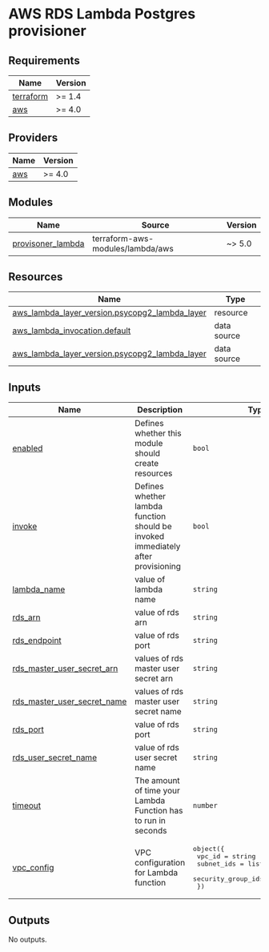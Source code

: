 # AWS RDS Lambda Postgres provisioner
<!-- BEGINNING OF PRE-COMMIT-TERRAFORM DOCS HOOK -->
## Requirements

| Name | Version |
|------|---------|
| <a name="requirement_terraform"></a> [terraform](#requirement\_terraform) | >= 1.4 |
| <a name="requirement_aws"></a> [aws](#requirement\_aws) | >= 4.0 |

## Providers

| Name | Version |
|------|---------|
| <a name="provider_aws"></a> [aws](#provider\_aws) | >= 4.0 |

## Modules

| Name | Source | Version |
|------|--------|---------|
| <a name="module_provisoner_lambda"></a> [provisoner\_lambda](#module\_provisoner\_lambda) | terraform-aws-modules/lambda/aws | ~> 5.0 |

## Resources

| Name | Type |
|------|------|
| [aws_lambda_layer_version.psycopg2_lambda_layer](https://registry.terraform.io/providers/hashicorp/aws/latest/docs/resources/lambda_layer_version) | resource |
| [aws_lambda_invocation.default](https://registry.terraform.io/providers/hashicorp/aws/latest/docs/data-sources/lambda_invocation) | data source |
| [aws_lambda_layer_version.psycopg2_lambda_layer](https://registry.terraform.io/providers/hashicorp/aws/latest/docs/data-sources/lambda_layer_version) | data source |

## Inputs

| Name | Description | Type | Default | Required |
|------|-------------|------|---------|:--------:|
| <a name="input_enabled"></a> [enabled](#input\_enabled) | Defines whether this module should create resources | `bool` | `true` | no |
| <a name="input_invoke"></a> [invoke](#input\_invoke) | Defines whether lambda function should be invoked immediately after provisioning | `bool` | `true` | no |
| <a name="input_lambda_name"></a> [lambda\_name](#input\_lambda\_name) | value of lambda name | `string` | n/a | yes |
| <a name="input_rds_arn"></a> [rds\_arn](#input\_rds\_arn) | value of rds arn | `string` | n/a | yes |
| <a name="input_rds_endpoint"></a> [rds\_endpoint](#input\_rds\_endpoint) | value of rds port | `string` | n/a | yes |
| <a name="input_rds_master_user_secret_arn"></a> [rds\_master\_user\_secret\_arn](#input\_rds\_master\_user\_secret\_arn) | values of rds master user secret arn | `string` | n/a | yes |
| <a name="input_rds_master_user_secret_name"></a> [rds\_master\_user\_secret\_name](#input\_rds\_master\_user\_secret\_name) | values of rds master user secret name | `string` | `null` | no |
| <a name="input_rds_port"></a> [rds\_port](#input\_rds\_port) | value of rds port | `string` | n/a | yes |
| <a name="input_rds_user_secret_name"></a> [rds\_user\_secret\_name](#input\_rds\_user\_secret\_name) | value of rds user secret name | `string` | n/a | yes |
| <a name="input_timeout"></a> [timeout](#input\_timeout) | The amount of time your Lambda Function has to run in seconds | `number` | `30` | no |
| <a name="input_vpc_config"></a> [vpc\_config](#input\_vpc\_config) | VPC configuration for Lambda function | <pre>object({<br>    vpc_id             = string<br>    subnet_ids         = list(string)<br>    security_group_ids = list(string)<br>  })</pre> | n/a | yes |

## Outputs

No outputs.
<!-- END OF PRE-COMMIT-TERRAFORM DOCS HOOK -->
